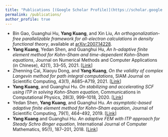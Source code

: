 ```yaml
---
title: "Publications [(Google Scholar Profile)](https://scholar.google.com/citations?hl=en&user=kA4bMCUAAAAJ)"
permalink: /publications/
author_profile: true
---
```


+ Bin Gao, Guanghui Hu, **Yang Kuang**, and Xin Liu, *An orthogonalization-free parallelizable framework for all-electron calculations in density functional theory*, available at [arXiv:2007.14228](https://arxiv.org/abs/2007.14228).
+ **Yang Kuang**, Yedan Shen, and Guanghui Hu, *An h-adaptive finite element method for Kohn–Sham and time-dependent Kohn–Sham equations*, Journal on Numerical Methods and Computer Applications (in Chinese), 42(1), 33–55, 2021. [[Link](computmath.com/szjs/CN/10.12288/szjs.s2020-0708)]
+ Zhenning Cai, Xiaoyu Dong, and **Yang Kuang**, *On the validity of complex Langevin method for path integral computations*, SIAM Journal on Scientific Computing, 43(1), A685–A719, 2021. [[Link](https://epubs-siam-org.libproxy1.nus.edu.sg/doi/abs/10.1137/20M1363224)] 
+ **Yang Kuang**, and Guanghui Hu. *On stabilizing and accelerating SCF using ITP in solving Kohn-Sham equation*, Communications in Computational Physics, 28(3), 999–1018, 2020. [[Link](http://doi.org/10.4208/cicp.OA-2019-0024)]
+ Yedan Shen, **Yang Kuang**, and Guanghui Hu. *An asymptotic-based adaptive finite element method for Kohn–Sham equation*, Journal of Scientific Computing, 79(1), 464–492, 2019. [[Link](https://doi.org/10.1007/s10915-018-0861-0)]
+ **Yang Kuang** and Guanghui Hu. *An adaptive FEM with ITP approach for Steady Schro ̈dinger equation*, International Journal of Computer Mathematics, 95(1), 187–201, 2018. [[Link](https://www.tandfonline.com/doi/full/10.1080/00207160.2017.1366463)]

